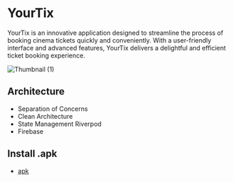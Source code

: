# YourTix

YourTix is an innovative application designed to streamline the process of booking cinema tickets quickly and conveniently. With a user-friendly interface and advanced features, YourTix delivers a delightful and efficient ticket booking experience.

![Thumbnail (1)](https://github.com/RaffyJO/YourTix/assets/116251880/f5b21f89-b873-407d-82ee-a3dcd0341798)

## Architecture

- Separation of Concerns
- Clean Architecture
- State Management Riverpod
- Firebase

## Install .apk

- [apk](https://drive.google.com/drive/folders/1sbKAkg6nZlsNztV0piakzPV1LRku2AZo?usp=sharing)
